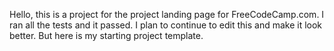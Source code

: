 Hello, this is a project for the project landing page for FreeCodeCamp.com.
I ran all the tests and it passed. I plan to continue to edit this and make it look better.
But here is my starting project template.